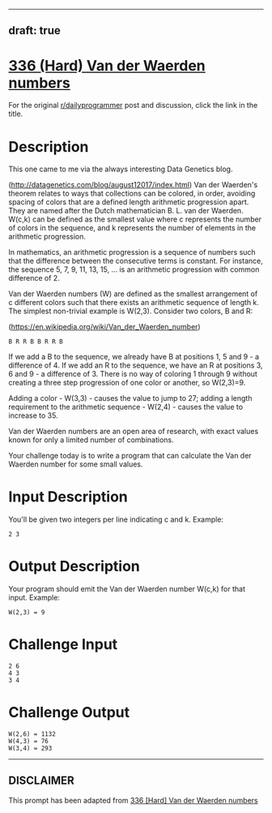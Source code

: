 ---
draft: true
----

# [336 (Hard) Van der Waerden numbers](https://www.reddit.com/r/dailyprogrammer/comments/77m6l4/20171020_challenge_336_hard_van_der_waerden/)

For the original [r/dailyprogrammer](https://www.reddit.com/r/dailyprogrammer/) post and discussion, click the link in the title.

# Description
This one came to me via the always interesting Data Genetics blog. 

(http://datagenetics.com/blog/august12017/index.html)
Van der Waerden's theorem relates to ways that collections can be colored, in order, avoiding spacing of colors that are a defined length arithmetic progression apart. They are named after the Dutch mathematician B. L. van der Waerden. W(c,k) can be defined as the smallest value where c represents the number of colors in the sequence, and k represents the number of elements in the arithmetic progression.

In mathematics, an arithmetic progression is a sequence of numbers such that the difference between the consecutive terms is constant. For instance, the sequence 5, 7, 9, 11, 13, 15, ... is an arithmetic progression with common difference of 2.

Van der Waerden numbers (W) are defined as the smallest arrangement of c different colors such that there exists an arithmetic sequence of length k. The simplest non-trivial example is W(2,3). Consider two colors, B and R:

(https://en.wikipedia.org/wiki/Van_der_Waerden_number)

```
B R R B B R R B
```
If we add a B to the sequence, we already have B at positions 1, 5 and 9 - a difference of 4. If we add an R to the sequence, we have an R at positions 3, 6 and 9 - a difference of 3. There is no way of coloring 1 through 9 without creating a three step progression of one color or another, so W(2,3)=9. 

Adding a color - W(3,3) - causes the value to jump to 27; adding a length requirement to the arithmetic sequence - W(2,4) - causes the value to increase to 35. 

Van der Waerden numbers are an open area of research, with exact values known for only a limited number of combinations. 

Your challenge today is to write a program that can calculate the Van der Waerden number for some small values.

# Input Description
You'll be given two integers per line indicating c and k. Example:


```
2 3
```
# Output Description
Your program should emit the Van der Waerden number W(c,k) for that input. Example:


```
W(2,3) = 9
```
# Challenge Input

```
2 6
4 3
3 4
```
# Challenge Output

```
W(2,6) = 1132
W(4,3) = 76
W(3,4) = 293
```

----
## **DISCLAIMER**
This prompt has been adapted from [336 [Hard] Van der Waerden numbers](https://www.reddit.com/r/dailyprogrammer/comments/77m6l4/20171020_challenge_336_hard_van_der_waerden/
)

